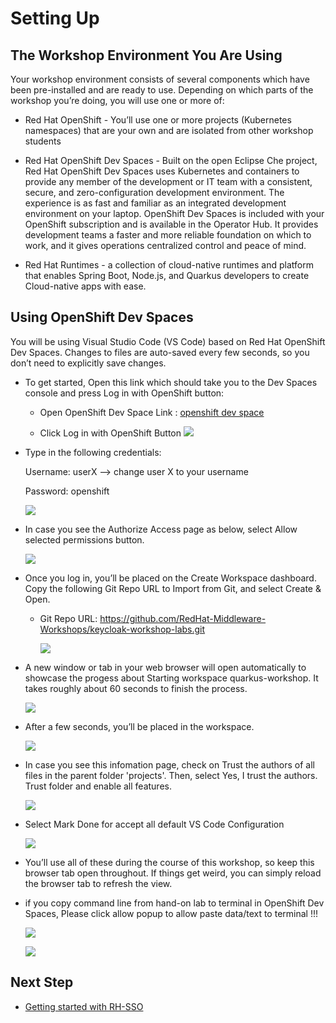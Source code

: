 # Setting Up

## The Workshop Environment You Are Using

Your workshop environment consists of several components which have been pre-installed and are ready to use. Depending on which parts of the workshop you’re doing, you will use one or more of:

- Red Hat OpenShift - You’ll use one or more projects (Kubernetes namespaces) that are your own and are isolated from other workshop students

- Red Hat OpenShift Dev Spaces - Built on the open Eclipse Che project, Red Hat OpenShift Dev Spaces uses Kubernetes and containers to provide any member of the development or IT team with a consistent, secure, and zero-configuration development environment. The experience is as fast and familiar as an integrated development environment on your laptop. OpenShift Dev Spaces is included with your OpenShift subscription and is available in the Operator Hub. It provides development teams a faster and more reliable foundation on which to work, and it gives operations centralized control and peace of mind.

- Red Hat Runtimes - a collection of cloud-native runtimes and platform that enables Spring Boot, Node.js, and Quarkus developers to create Cloud-native apps with ease.

## Using OpenShift Dev Spaces

You will be using Visual Studio Code (VS Code) based on Red Hat OpenShift Dev Spaces. Changes to files are auto-saved every few seconds, so you don’t need to explicitly save changes.

- To get started, Open this link which should take you to the Dev Spaces console and press Log in with OpenShift button:

  - Open OpenShift Dev Space Link : [openshift dev space](https://devspaces.apps.cluster-t9pz8.t9pz8.sandbox502.opentlc.com/) 

  - Click Log in with OpenShift Button
    ![](images/sso-1.png)

- Type in the following credentials:

    Username: userX  --> change user X to your username

    Password: openshift

    ![](images/sso-2.png)

- In case you see the Authorize Access page as below, select Allow selected permissions button.
  
  ![](images/sso-3.png)

- Once you log in, you’ll be placed on the Create Workspace dashboard. Copy the following Git Repo URL to Import from Git, and select Create & Open.

  - Git Repo URL: https://github.com/RedHat-Middleware-Workshops/keycloak-workshop-labs.git

    ![](images/sso-4.png)

- A new window or tab in your web browser will open automatically to showcase the progess about Starting workspace quarkus-workshop. It takes roughly about 60 seconds to finish the process.

  ![](images/sso-5.png)

- After a few seconds, you’ll be placed in the workspace.
  
  ![](images/sso-7.png)

- In case you see this infomation page, check on Trust the authors of all files in the parent folder 'projects'. Then, select Yes, I trust the authors. Trust folder and enable all features.
  
  ![](images/sso-6.png)

- Select Mark Done for accept all default VS Code Configuration
  
  ![](images/sso-8.png)

- You’ll use all of these during the course of this workshop, so keep this browser tab open throughout. If things get weird, you can simply reload the browser tab to refresh the view.

- if you copy command line from hand-on lab to terminal in OpenShift Dev Spaces, Please click allow popup to allow paste data/text to terminal !!! 
  
  ![](images/sso-26.png)

  ![](images/sso-27.png)

## Next Step
- [Getting started with RH-SSO](3-getting.md)